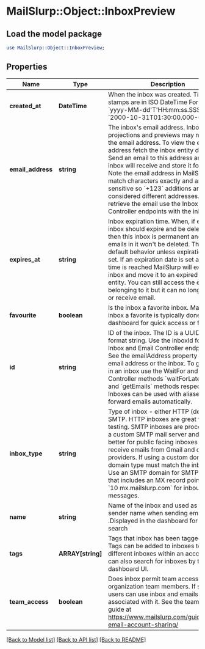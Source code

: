 # MailSlurp::Object::InboxPreview

## Load the model package
```perl
use MailSlurp::Object::InboxPreview;
```

## Properties
Name | Type | Description | Notes
------------ | ------------- | ------------- | -------------
**created_at** | **DateTime** | When the inbox was created. Time stamps are in ISO DateTime Format &#x60;yyyy-MM-dd&#39;T&#39;HH:mm:ss.SSSXXX&#x60; e.g. &#x60;2000-10-31T01:30:00.000-05:00&#x60;. | [optional] 
**email_address** | **string** | The inbox&#39;s email address. Inbox projections and previews may not include the email address. To view the email address fetch the inbox entity directly. Send an email to this address and the inbox will receive and store it for you. Note the email address in MailSlurp match characters exactly and are case sensitive so &#x60;+123&#x60; additions are considered different addresses. To retrieve the email use the Inbox and Email Controller endpoints with the inbox ID. | [optional] 
**expires_at** | **string** | Inbox expiration time. When, if ever, the inbox should expire and be deleted. If null then this inbox is permanent and the emails in it won&#39;t be deleted. This is the default behavior unless expiration date is set. If an expiration date is set and the time is reached MailSlurp will expire the inbox and move it to an expired inbox entity. You can still access the emails belonging to it but it can no longer send or receive email. | [optional] 
**favourite** | **boolean** | Is the inbox a favorite inbox. Make an inbox a favorite is typically done in the dashboard for quick access or filtering | [optional] 
**id** | **string** | ID of the inbox. The ID is a UUID-V4 format string. Use the inboxId for calls to Inbox and Email Controller endpoints. See the emailAddress property for the email address or the inbox. To get emails in an inbox use the WaitFor and Inbox Controller methods &#x60;waitForLatestEmail&#x60; and &#x60;getEmails&#x60; methods respectively. Inboxes can be used with aliases to forward emails automatically. | [optional] 
**inbox_type** | **string** | Type of inbox - either HTTP (default) or SMTP. HTTP inboxes are great for testing. SMTP inboxes are processed by a custom SMTP mail server and are better for public facing inboxes that receive emails from Gmail and other large providers. If using a custom domain the domain type must match the inbox type. Use an SMTP domain for SMTP inboxes that includes an MX record pointing to &#x60;10 mx.mailslurp.com&#x60; for inbound messages. | [optional] 
**name** | **string** | Name of the inbox and used as the sender name when sending emails .Displayed in the dashboard for easier search | [optional] 
**tags** | **ARRAY[string]** | Tags that inbox has been tagged with. Tags can be added to inboxes to group different inboxes within an account. You can also search for inboxes by tag in the dashboard UI. | [optional] 
**team_access** | **boolean** | Does inbox permit team access for organization team members. If so team users can use inbox and emails associated with it. See the team access guide at https://www.mailslurp.com/guides/team-email-account-sharing/ | [optional] 

[[Back to Model list]](../README#documentation-for-models) [[Back to API list]](../README#documentation-for-api-endpoints) [[Back to README]](../README)


